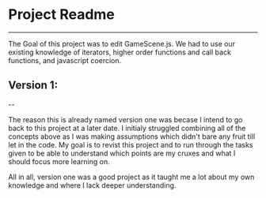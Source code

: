# Project Readme

---

The Goal of this project was to edit GameScene.js. 
We had to use our existing knowledge of iterators, higher order functions and call back functions, and javascript coercion.

## Version 1:

--

The reason this is already named version one was becase I intend to go back to this project at a later date.
I initialy struggled combining all of the concepts above as I was making assumptions which didn't bare any fruit till let in the code.
My goal is to revist this project and to run through the tasks given to be able to understand which points are my cruxes and what I should focus more learning on.

All in all, version one was a good project as it taught me a lot about my own knowledge and where I lack deeper understanding.
